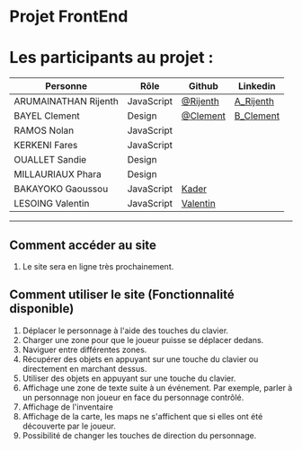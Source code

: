 
# Projet FrontEnd
# Les participants au projet :

| Personne            | Rôle                      | Github                                   | Linkedin                                                                               |
| ------------------- | ------------------------- | ---------------------------------------- | -------------------------------------------------------------------------------------- |
| ARUMAINATHAN Rijenth        | JavaScript | [@Rijenth](https://github.com/Rijenth) | [A_Rijenth](https://www.linkedin.com/in/rijentha/)                       
| BAYEL Clement        | Design | [@Clement](https://github.com/cbayel)  |     [B_Clement](https://www.linkedin.com/in/bayelc/)                 |
| RAMOS Nolan        | JavaScript |   |                    |
| KERKENI Fares        | JavaScript |   |                   |
| OUALLET Sandie        | Design |   |                   |
| MILLAURIAUX Phara        | Design |   |                   |
| BAKAYOKO Gaoussou       | JavaScript | [Kader](https://github.com/gaoubak)|  |                   |
| LESOING Valentin       | JavaScript |  [Valentin](https://github.com/valentin-lsg) |                   |

---

## Comment accéder au site

1. Le site sera en ligne très prochainement.


## Comment utiliser le site (Fonctionnalité disponible)

1. Déplacer le personnage à l'aide des touches du clavier.
2. Charger une zone pour que le joueur puisse se déplacer dedans.
3. Naviguer entre différentes zones.
4. Récupérer des objets en appuyant sur une touche du clavier ou directement en marchant dessus.
5. Utiliser des objets en appuyant sur une touche du clavier.
6. Affichage une zone de texte suite à un événement. Par exemple, parler à un personnage non joueur en face du personnage contrôlé.
7. Affichage de l'inventaire
8. Affichage de la carte, les maps ne s'affichent que si elles ont été découverte par le joueur.
9. Possibilité de changer les touches de direction du personnage.







